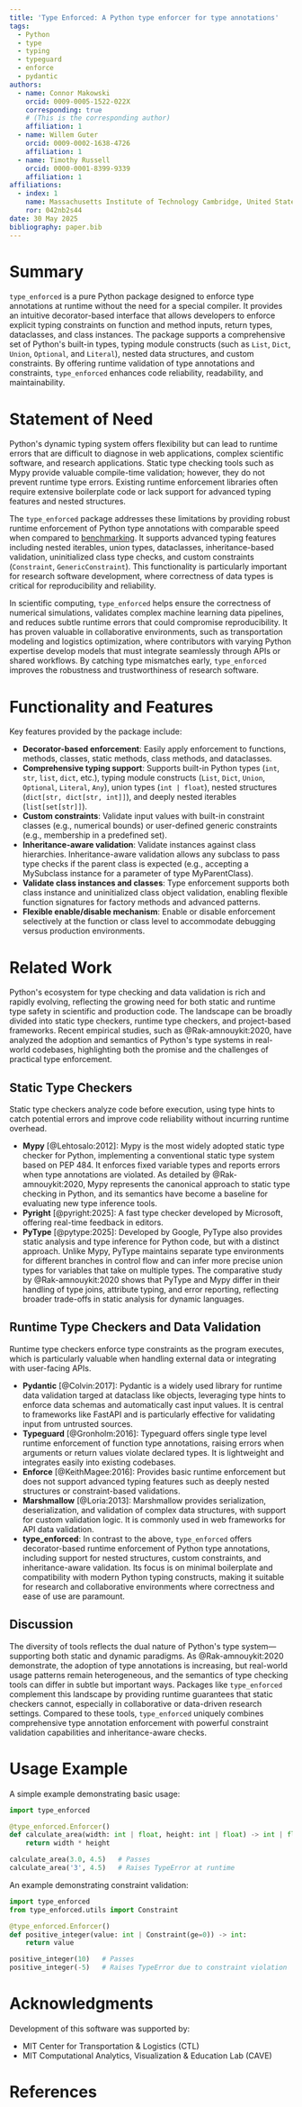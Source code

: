 ```yaml
---
title: 'Type Enforced: A Python type enforcer for type annotations'
tags:
  - Python
  - type
  - typing
  - typeguard
  - enforce
  - pydantic
authors:
  - name: Connor Makowski
    orcid: 0009-0005-1522-022X
    corresponding: true 
    # (This is the corresponding author)
    affiliation: 1
  - name: Willem Guter
    orcid: 0009-0002-1638-4726
    affiliation: 1
  - name: Timothy Russell
    orcid: 0000-0001-8399-9339
    affiliation: 1
affiliations:
  - index: 1
    name: Massachusetts Institute of Technology Cambridge, United States
    ror: 042nb2s44
date: 30 May 2025
bibliography: paper.bib
---
```

# Summary

`type_enforced` is a pure Python package designed to enforce type annotations at runtime without the need for a special compiler. It provides an intuitive decorator-based interface that allows developers to enforce explicit typing constraints on function and method inputs, return types, dataclasses, and class instances. The package supports a comprehensive set of Python's built-in types, typing module constructs (such as `List`, `Dict`, `Union`, `Optional`, and `Literal`), nested data structures, and custom constraints. By offering runtime validation of type annotations and constraints, `type_enforced` enhances code reliability, readability, and maintainability.

# Statement of Need

Python's dynamic typing system offers flexibility but can lead to runtime errors that are difficult to diagnose in web applications, complex scientific software, and research applications. Static type checking tools such as Mypy provide valuable compile-time validation; however, they do not prevent runtime type errors. Existing runtime enforcement libraries often require extensive boilerplate code or lack support for advanced typing features and nested structures.

The `type_enforced` package addresses these limitations by providing robust runtime enforcement of Python type annotations with comparable speed when compared to [benchmarking](https://github.com/connor-makowski/type_enforced/blob/main/benchmark.md). It supports advanced typing features including nested iterables, union types, dataclasses, inheritance-based validation, uninitialized class type checks, and custom constraints (`Constraint`, `GenericConstraint`). This functionality  is particularly important for research software development, where correctness of data types is critical for reproducibility and reliability.

In scientific computing, `type_enforced` helps ensure the correctness of numerical simulations, validates complex machine learning data pipelines, and reduces subtle runtime errors that could compromise reproducibility. It has proven valuable in collaborative environments, such as transportation modeling and logistics optimization, where contributors with varying Python expertise develop models that must integrate seamlessly through APIs or shared workflows. By catching type mismatches early, `type_enforced` improves the robustness and trustworthiness of research software.

# Functionality and Features

Key features provided by the package include:

- **Decorator-based enforcement**: 
  Easily apply enforcement to functions, methods, classes, static methods, class methods, and dataclasses.
- **Comprehensive typing support**: 
  Supports built-in Python types (`int`, `str`, `list`, `dict`, etc.), typing module constructs (`List`, `Dict`, `Union`, `Optional`, `Literal`, `Any`), union types (`int | float`), nested structures (`dict[str, dict[str, int]]`), and deeply nested iterables (`list[set[str]]`).
- **Custom constraints**: 
  Validate input values with built-in constraint classes (e.g., numerical bounds) or user-defined generic constraints (e.g., membership in a predefined set).
- **Inheritance-aware validation**: 
  Validate instances against class hierarchies. Inheritance-aware validation allows any subclass to pass type checks if the parent class is expected (e.g., accepting a MySubclass instance for a parameter of type MyParentClass).
- **Validate class instances and classes**: 
  Type enforcement supports both class instance and uninitialized class object validation, enabling flexible function signatures for factory methods and advanced patterns.
- **Flexible enable/disable mechanism**: 
  Enable or disable enforcement selectively at the function or class level to accommodate debugging versus production environments.

# Related Work

Python's ecosystem for type checking and data validation is rich and rapidly evolving, reflecting the growing need for both static and runtime type safety in scientific and production code. The landscape can be broadly divided into static type checkers, runtime type checkers, and project-based frameworks. Recent empirical studies, such as @Rak-amnouykit:2020, have analyzed the adoption and semantics of Python's type systems in real-world codebases, highlighting both the promise and the challenges of practical type enforcement.

## Static Type Checkers

Static type checkers analyze code before execution, using type hints to catch potential errors and improve code reliability without incurring runtime overhead.

- **Mypy** [@Lehtosalo:2012]: 
  Mypy is the most widely adopted static type checker for Python, implementing a conventional static type system based on PEP 484. It enforces fixed variable types and reports errors when type annotations are violated. As detailed by @Rak-amnouykit:2020, Mypy represents the canonical approach to static type checking in Python, and its semantics have become a baseline for evaluating new type inference tools.
- **Pyright** [@pyright:2025]: 
  A fast type checker developed by Microsoft, offering real-time feedback in editors.
- **PyType** [@pytype:2025]: 
  Developed by Google, PyType also provides static analysis and type inference for Python code, but with a distinct approach. Unlike Mypy, PyType maintains separate type environments for different branches in control flow and can infer more precise union types for variables that take on multiple types. The comparative study by @Rak-amnouykit:2020 shows that PyType and Mypy differ in their handling of type joins, attribute typing, and error reporting, reflecting broader trade-offs in static analysis for dynamic languages.

## Runtime Type Checkers and Data Validation

Runtime type checkers enforce type constraints as the program executes, which is particularly valuable when handling external data or integrating with user-facing APIs.

- **Pydantic** [@Colvin:2017]: Pydantic is a widely used library for runtime data validation targed at dataclass like objects, leveraging type hints to enforce data schemas and automatically cast input values. It is central to frameworks like FastAPI and is particularly effective for validating input from untrusted sources.
- **Typeguard** [@Gronholm:2016]: Typeguard offers single type level runtime enforcement of function type annotations, raising errors when arguments or return values violate declared types. It is lightweight and integrates easily into existing codebases.
- **Enforce** [@KeithMagee:2016]: Provides basic runtime enforcement but does not support advanced typing features such as deeply nested structures or constraint-based validations.
- **Marshmallow** [@Loria:2013]: Marshmallow provides serialization, deserialization, and validation of complex data structures, with support for custom validation logic. It is commonly used in web frameworks for API data validation.
- **type_enforced**: In contrast to the above, `type_enforced` offers decorator-based runtime enforcement of Python type annotations, including support for nested structures, custom constraints, and inheritance-aware validation. Its focus is on minimal boilerplate and compatibility with modern Python typing constructs, making it suitable for research and collaborative environments where correctness and ease of use are paramount.
  
## Discussion

The diversity of tools reflects the dual nature of Python's type system—supporting both static and dynamic paradigms. As @Rak-amnouykit:2020 demonstrate, the adoption of type annotations is increasing, but real-world usage patterns remain heterogeneous, and the semantics of type checking tools can differ in subtle but important ways. Packages like `type_enforced` complement this landscape by providing runtime guarantees that static checkers cannot, especially in collaborative or data-driven research settings. Compared to these tools, `type_enforced` uniquely combines comprehensive type annotation enforcement with powerful constraint validation capabilities and inheritance-aware checks.

# Usage Example

A simple example demonstrating basic usage:

```python
import type_enforced

@type_enforced.Enforcer()
def calculate_area(width: int | float, height: int | float) -> int | float:
    return width * height

calculate_area(3.0, 4.5)   # Passes
calculate_area('3', 4.5)   # Raises TypeError at runtime
```

An example demonstrating constraint validation:

```python
import type_enforced
from type_enforced.utils import Constraint

@type_enforced.Enforcer()
def positive_integer(value: int | Constraint(ge=0)) -> int:
    return value

positive_integer(10)   # Passes
positive_integer(-5)   # Raises TypeError due to constraint violation
```

# Acknowledgments

Development of this software was supported by:

- MIT Center for Transportation \& Logistics (CTL)
- MIT Computational Analytics, Visualization \& Education Lab (CAVE)

# References

